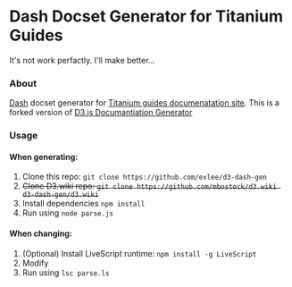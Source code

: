 # Dash Docset Generator for Titanium Guides
It's not work perfactly. I'll make better...

### About
[Dash][dash] docset generator for [Titanium guides documenatation site][tiguide].
This is a forked version of [D3.js Documantiation Generator][upstream]

### Usage
#### When generating:

1. Clone this repo: `git clone https://github.com/exlee/d3-dash-gen`
2. ~~Clone D3.wiki repo: `git clone https://github.com/mbostock/d3.wiki d3-dash-gen/d3.wiki`~~
3. Install dependencies `npm install`
4. Run using `node parse.js`

#### When changing:

1. (Optional) Install LiveScript runtime: `npm install -g LiveScript`
2. Modify
3. Run using `lsc parse.ls`

[dash]: http://kapeli.com/dash
[tiguide]: http://docs.appcelerator.com/titanium/latest/#!/guide
[d3js]: http://d3js.org/
[upstream]: https://github.com/exlee/d3-dash-gen